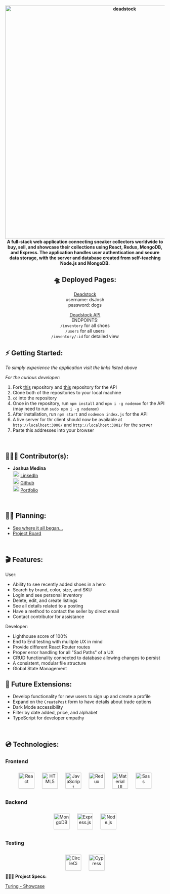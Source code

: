 <h4 align="center">
  <img alt="deadstock" src="https://user-images.githubusercontent.com/102757890/207121916-2772741b-aee8-4c9e-8a0d-2ea03d0d9d2d.jpg" width="738px"/><br/>
A full-stack web application connecting sneaker collectors worldwide to buy, sell, and showcase their collections using React, Redux, MongoDB, and Express. The application handles user authentication and secure data storage, with the server and database created from self-teaching Node.js and MongoDB.
</h4>


<div align="center">

## 🛸 <b>Deployed Pages:</b>

[Deadstock](https://deadstock-jrmedina.vercel.app/)
<br>
username: dsJosh <br> password: dogs

[Deadstock API](https://ds-v2-api.vercel.app/)
<br>
ENDPOINTS:<br>`/inventory` for all shoes<br>
`/users` for all users<br>
`/inventory/:id` for detailed view

</div>


## ⚡️ <b>Getting Started:</b>

_To simply experience the application visit the links listed above_

_For the curious developer:_

1. Fork [this](https://github.com/jrmedina/deadstock) repository and [this](https://github.com/jrmedina/deadstock-v2-api) repository for the API
2. Clone both of the repositories to your local machine
3. `cd` into the repository
4. Once in the repository, run `npm install` and `npm i -g nodemon` for the API (may need to run `sudo npm i -g nodemon`)
5. After installation, run `npm start` and `nodemon index.js` for the API
6. A live server for thr client should now be available at `http://localhost:3000/` and `http://localhost:3001/` for the server
7. Paste this addresses into your browser

<br>

## 🧑🏻‍💻 <b>Contributor(s):</b>

- <b>Joshua Medina</b><br>
  <img alt="LinkedIn" src="https://user-images.githubusercontent.com/102757890/183784713-c18feb13-d2db-47e1-883c-602cc2fd1782.png" width="20px"/> [LinkedIn](https://www.linkedin.com/in/joshua-medina/) <br>
  <img alt="Github" src="https://user-images.githubusercontent.com/25181517/117364276-fc4eb280-aebd-11eb-92ba-8a6ef74b7313.png" width="20px"/> [Github](https://github.com/jrmedina)
  <br><img alt="Portfolio" src="https://user-images.githubusercontent.com/102757890/207123408-389ee013-fc3e-4a96-a10c-94da412e9419.png" width="20px"/> [Portfolio](https://joshmedina.vercel.app/)
<br>

## ✍🏼 <b>Planning:</b>

- [See where it all began...](https://www.figma.com/file/UtNCuIZ2lImAGiE3lwckvo/Untitled?node-id=0%3A1)
- [Project Board](https://github.com/users/jrmedina/projects/4)
<br>

## 🎬 <b>Features:</b>

User:

- Ability to see recently added shoes in a hero
- Search by brand, color, size, and SKU
- Login and see personal inventory
- Delete, edit, and create listings
- See all details related to a posting
- Have a method to contact the seller by direct email
- Contact contributor for assistance

Developer:

- Lighthouse score of 100%
- End to End testing with mulitple UX in mind
- Provide different React Router routes
- Proper error handling for all "Sad Paths" of a UX
- CRUD functionality connected to database allowing changes to persist
- A consistent, modular file structure
- Global State Management



## 🔮 <b>Future Extensions:</b>

- Develop functionality for new users to sign up and create a profile
- Expand on the `CreatePost` form to have details about trade options
- Dark Mode accessibility
- Filter by date added, price, and alphabet
- TypeScript for developer empathy

<br>

## 💿 <b>Technologies:</b>
<div align="center>
<table><tr><td valign="top" width="33%">



### Frontend  
<div align="center">  
<a href="https://reactjs.org/" target="_blank"><img style="margin: 10px" src="https://profilinator.rishav.dev/skills-assets/react-original-wordmark.svg" alt="React" height="50" /></a>  
<a href="https://en.wikipedia.org/wiki/HTML5" target="_blank"><img style="margin: 10px" src="https://profilinator.rishav.dev/skills-assets/html5-original-wordmark.svg" alt="HTML5" height="50" /></a>  
<a href="https://www.javascript.com/" target="_blank"><img style="margin: 10px" src="https://profilinator.rishav.dev/skills-assets/javascript-original.svg" alt="JavaScript" height="50" /></a>  
<a href="https://redux.js.org/" target="_blank"><img style="margin: 10px" src="https://profilinator.rishav.dev/skills-assets/redux-original.svg" alt="Redux" height="50" /></a>  
<a href="https://mui.com/" target="_blank"><img style="margin: 10px" src="https://profilinator.rishav.dev/skills-assets/mui.png" alt="Material UI" height="50" /></a>  
<a href="https://sass-lang.com/" target="_blank"><img style="margin: 10px" src="https://profilinator.rishav.dev/skills-assets/sass-original.svg" alt="Sass" height="50" /></a>  
</div>

</td><td valign="top" width="33%">



### Backend  
<div align="center">  
<a href="https://www.mongodb.com/" target="_blank"><img style="margin: 10px" src="https://profilinator.rishav.dev/skills-assets/mongodb-original-wordmark.svg" alt="MongoDB" height="50" /></a>  
<a href="https://expressjs.com/" target="_blank"><img style="margin: 10px" src="https://ih1.redbubble.net/image.438908244.6144/st,small,507x507-pad,600x600,f8f8f8.u2.jpg" alt="Express.js" height="50" /></a>  
<a href="https://nodejs.org/" target="_blank"><img style="margin: 10px" src="https://profilinator.rishav.dev/skills-assets/nodejs-original-wordmark.svg" alt="Node.js" height="50" /></a>  
</div>

</td><td valign="top" width="33%">



### Testing  
<div align="center">  
 <a href="https://circleci.com/" target="_blank"><img style="margin: 10px" src="https://upload.wikimedia.org/wikipedia/commons/thumb/8/82/Circleci-icon-logo.svg/1200px-Circleci-icon-logo.svg.png" alt="CircleCi" height="50" /></a>  
  <a href="https://cypress.io/" target="_blank"><img style="margin: 10px" src="https://res.cloudinary.com/crunchbase-production/image/upload/c_lpad,f_auto,q_auto:eco,dpr_1/ih3wgcjnztxkqpvy8t8b" alt="Cypress" height="50" /></a>  
</div>

</td></tr></table>  

</div

## 🕵🏻‍♂️ <b>Project Specs:</b>

[Turing - Showcase](https://frontend.turing.edu/projects/module-3/showcase.html)
